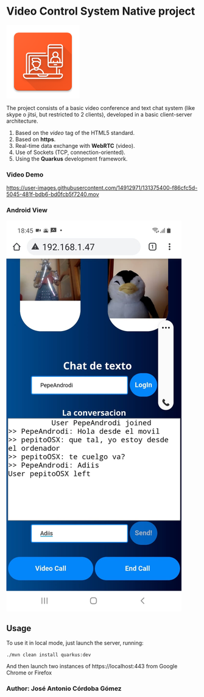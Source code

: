 # Video Control System Native project

![](images/videoConference.png)

The project consists of a basic video conference and text chat system (like skype o jitsi, but restricted to 2 clients), developed in a basic client-server architecture.

1. Based on the *video* tag of the HTML5 standard.
2. Based on **https**.
3. Real-time data exchange with **WebRTC** (video).
4. Use of Sockets (TCP, connection-oriented).
5. Using the **Quarkus** development framework.


### Video Demo

https://user-images.githubusercontent.com/14912971/131375400-f86cfc5d-5045-481f-bdb6-bd0fcb5f7240.mov

<!-- ![alt text](https://user-images.githubusercontent.com/14912971/86584847-d139c080-bf85-11ea-91cd-f9ad17d12939.png "Deployed!")
![alt text](https://user-images.githubusercontent.com/14912971/86584837-ce3ed000-bf85-11ea-832e-cec1acc10762.png "Calling from OS X to android Device") -->

### Android View

![](images/movil.jpg)

## Usage
To use it in local mode, just launch the server, running:
```
./mvn clean install quarkus:dev
```
And then launch two instances of https://localhost:443
from Google Chrome or Firefox

### Author: José Antonio Córdoba Gómez